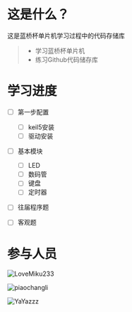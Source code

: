 # 这是什么？
这是蓝桥杯单片机学习过程中的代码存储库

> * 学习蓝桥杯单片机
> * 练习Github代码储存库

# 学习进度
- [ ] 第一步配置
    -[ ] keil5安装
    -[ ] 驱动安装
- [ ] 基本模块
    -[ ] LED
    - [ ] 数码管
    - [ ] 键盘
    - [ ] 定时器
- [ ] 往届程序题
- [ ] 客观题


# 参与人员

![LoveMiku233](严/tx.png)

![piaochangli](薛/tx.png)

![YaYazzz](马/tx.png)
